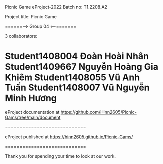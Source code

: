 Picnic Game
eProject-2022 Batch no: T1.2208.A2

Project title: Picnic Game

========> Group 04 <=========

3 collaborators:

Student1408004       Đoàn Hoài Nhân
Student1409667       Nguyễn Hoàng Gia Khiêm
Student1408055       Vũ Anh Tuấn
Student1408007       Vũ Nguyễn Minh Hương
============================

eProject documentation at https://github.com/Hinn2605/Picnic-Gams/tree/main/document

============================

eProject published at https://hinn2605.github.io/Picnic-Gams/

============================

Thank you for spending your time to look at our work.